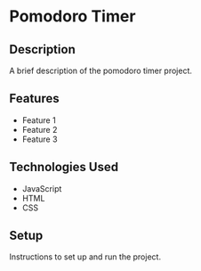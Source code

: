 # Pomodoro Timer

## Description

A brief description of the pomodoro timer project.

## Features

- Feature 1
- Feature 2
- Feature 3

## Technologies Used

- JavaScript
- HTML
- CSS

## Setup

Instructions to set up and run the project.
